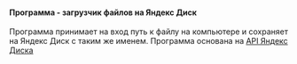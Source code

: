 #### Программа - загрузчик файлов на Яндекс Диск
Программа принимает на вход путь к файлу на компьютере и сохраняет на Яндекс Диск с таким же именем. 
Программа основана на [API Яндекс Диска](https://yandex.ru/dev/disk/poligon/)
